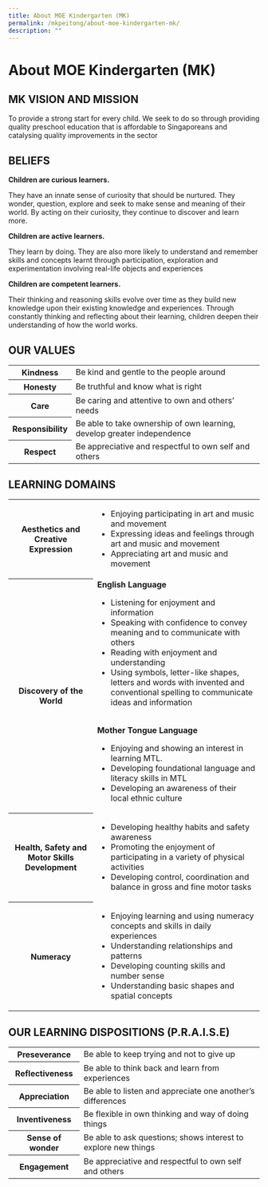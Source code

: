 ```yaml
---
title: About MOE Kindergarten (MK)
permalink: /mkpeitong/about-moe-kindergarten-mk/
description: ""
---
```

# About MOE Kindergarten (MK)


## MK VISION AND MISSION


To provide a strong start for every child. We seek to do so through providing quality preschool education that is affordable to Singaporeans and catalysing quality improvements in the sector

## BELIEFS


**Children are curious learners.**

They have an innate sense of curiosity that should be nurtured. They wonder, question, explore and seek to make sense and meaning of their world. By acting on their curiosity, they continue to discover and learn more.&nbsp;

  

**Children are active learners.**

They learn by doing. They are also more likely to&nbsp;understand and remember skills and concepts learnt through participation, exploration and experimentation involving real-life objects and experiences

  

**Children are competent learners.**

Their thinking and reasoning skills evolve over time as they build new knowledge upon their existing knowledge and experiences. Through constantly thinking and reflecting about their learning, children deepen their understanding of how the world works.

##  OUR VALUES


<table>
<tbody><tr>
<th>Kindness</th>
<td>Be kind and gentle to the people around</td>
</tr>
<tr>
<th>Honesty</th>
<td>Be truthful and know what is right</td>
</tr>
<tr>
<th>Care</th>
<td>Be caring and attentive to own and others’ needs</td>
</tr>
	<tr>
<th>Responsibility</th>
<td>Be able to take ownership of own learning, develop greater independence</td>
</tr>
		<tr>
<th>Respect</th>
<td>Be appreciative and respectful to own self and others</td>
</tr>
	</tbody></table>
	
## LEARNING DOMAINS


<table>
<tbody><tr>
<th>Aesthetics and Creative Expression</th>
<td>
<ul>
<li> Enjoying participating in art and music and movement</li> 
<li> Expressing ideas and feelings through art and music and movement</li> 
<li> Appreciating art and music and movement</li> 
</ul></td>
</tr>
	
<tr>
<th>Discovery of the World</th>
<td>
<b>English Language</b><br>
<ul>
<li>Listening for enjoyment and information</li>
<li>Speaking with confidence to convey meaning and to communicate with others</li>
<li>Reading with enjoyment and understanding</li>
<li>Using symbols, letter-like shapes, letters and words with invented and conventional spelling to communicate ideas and information</li>
</ul>
<br>
<b> Mother Tongue Language</b>
<ul>
<li>Enjoying and showing an interest in learning MTL.</li>
<li>Developing foundational language and literacy skills in MTL</li>
<li>Developing an awareness of their local ethnic culture</li>
</ul>


</td>
</tr>
<tr>
<th>Health, Safety and Motor Skills Development</th>
<td><ul>
<li>Developing healthy habits and safety awareness</li>
<li>Promoting the enjoyment of participating in a variety of physical activities</li>
<li>Developing control, coordination and balance in gross and fine motor tasks</li>

</ul></td>
</tr>
	<tr>
<th>Numeracy</th>
<td><ul>
<li>Enjoying learning and using numeracy concepts and skills in daily experiences</li>
<li>Understanding relationships and patterns</li>
<li>Developing counting skills and number sense</li>
<li>Understanding basic shapes and spatial concepts</li>
</ul>
</td>
</tr>	
</tbody></table>



##  OUR LEARNING DISPOSITIONS (P.R.A.I.S.E)


<table>
<tbody><tr>
<th>Preseverance</th>
<td>Be able to keep trying and not to give up</td>
</tr>
<tr>
<th>Reflectiveness</th>
<td>Be able to think back and learn from experiences</td>
</tr>
<tr>
<th>Appreciation</th>
<td>Be able to listen and appreciate one another’s differences</td>
</tr>
	<tr>
<th>Inventiveness</th>
<td>Be flexible in own thinking and way of doing things</td>
</tr>
		<tr>
<th>Sense of wonder</th>
<td>Be able to ask questions; shows interest to explore new things</td>
</tr>
			<tr>
<th>Engagement</th>
<td>Be appreciative and respectful to own self and others</td>
</tr>
	</tbody></table>

